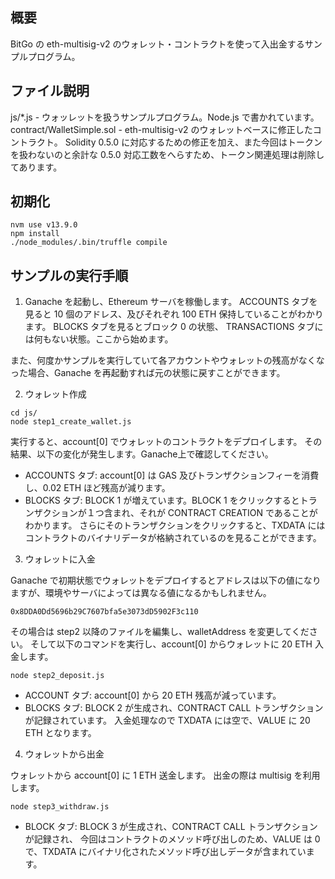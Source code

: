 ## 概要

BitGo の eth-multisig-v2 のウォレット・コントラクトを使って入出金するサンプルプログラム。

## ファイル説明

js/*.js - ウォッレットを扱うサンプルプログラム。Node.js で書かれています。
contract/WalletSimple.sol - eth-multisig-v2 のウォレットベースに修正したコントラクト。 
Solidity 0.5.0 に対応するための修正を加え、また今回はトークンを扱わないのと余計な 0.5.0 対応工数をへらすため、トークン関連処理は削除してあります。

## 初期化

```
nvm use v13.9.0
npm install
./node_modules/.bin/truffle compile
```

## サンプルの実行手順

1. Ganache を起動し、Ethereum サーバを稼働します。 
 ACCOUNTS タブを見ると 10 個のアドレス、及びそれぞれ 100 ETH 保持していることがわかります。 
 BLOCKS タブを見るとブロック 0 の状態、 
 TRANSACTIONS タブには何もない状態。ここから始めます。 
 
 また、何度かサンプルを実行していて各アカウントやウォレットの残高がなくなった場合、Ganache を再起動すれば元の状態に戻すことができます。
 
2. ウォレット作成

```
cd js/
node step1_create_wallet.js
```

実行すると、account[0] でウォレットのコントラクトをデプロイします。 
その結果、以下の変化が発生します。Ganache上で確認してください。
- ACCOUNTS タブ: account[0] は GAS 及びトランザクションフィーを消費し、0.02 ETH ほど残高が減ります。
- BLOCKS タブ: BLOCK 1 が増えています。BLOCK 1 をクリックするとトランザクションが１つ含まれ、それが CONTRACT CREATION であることがわかります。 
さらにそのトランザクションをクリックすると、TXDATA にはコントラクトのバイナリデータが格納されているのを見ることができます。

3. ウォレットに入金

Ganache で初期状態でウォレットをデプロイするとアドレスは以下の値になりますが、環境やサーバによっては異なる値になるかもしれません。

```
0x8DDA0Dd5696b29C7607bfa5e3073dD5902F3c110
```

その場合は step2 以降のファイルを編集し、walletAddress を変更してください。 
そして以下のコマンドを実行し、account[0] からウォレットに 20 ETH 入金します。

```
node step2_deposit.js
```

- ACCOUNT タブ: account[0] から 20 ETH 残高が減っています。
- BLOCKS タブ: BLOCK 2 が生成され、CONTRACT CALL トランザクションが記録されています。 
入金処理なので TXDATA には空で、VALUE に 20 ETH となります。

4. ウォレットから出金

ウォレットから account[0] に 1 ETH 送金します。 
出金の際は multisig を利用します。

```
node step3_withdraw.js
```

- BLOCK タブ: BLOCK 3 が生成され、CONTRACT CALL トランザクションが記録され、
今回はコントラクトのメソッド呼び出しのため、VALUE は 0 で、TXDATA にバイナリ化されたメソッド呼び出しデータが含まれています。
